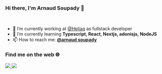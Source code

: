 ### Hi there, I'm Arnaud Soupady 👋

<br>

- 🔭 I’m currently working at [@Heliaq]([https://heliaq.fr/](https://heliaq.fr/)) as fullstack developer
- 🌱 I’m currently learning **Typescript, React, Nextjs, adonisjs, NodeJS**
- 📫 How to reach me: **[@arnaud soupady](https://www.linkedin.com/in/arnaud-soupady/)**

### Find me on the web 🌐

<p align="left">
  <a href="https://uddy.fr/">
    <img src="https://img.shields.io/badge/my_portfolio-41b883?style=for-the-badge&logo=ko-fi&logoColor=white">
  </a>
  <a href="https://www.linkedin.com/in/arnaud-soupady/">
    <img src="https://img.shields.io/badge/linkedin-41b883?style=for-the-badge&logo=linkedin&logoColor=white">
  </a>
</p>

